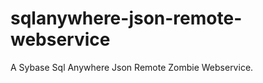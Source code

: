 sqlanywhere-json-remote-webservice
==================================

A Sybase Sql Anywhere Json Remote Zombie Webservice.